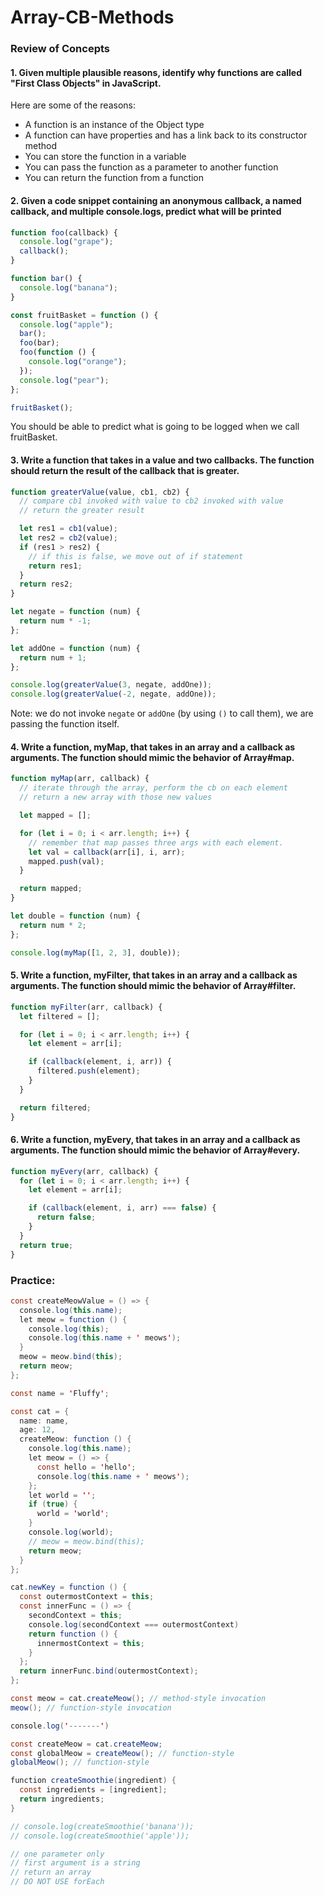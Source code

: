 # Array-CB-Methods

### Review of Concepts

#### 1. Given multiple plausible reasons, identify why functions are called "First Class Objects" in JavaScript.

Here are some of the reasons:

- A function is an instance of the Object type
- A function can have properties and has a link back to its constructor method
- You can store the function in a variable
- You can pass the function as a parameter to another function
- You can return the function from a function

#### 2. Given a code snippet containing an anonymous callback, a named callback, and multiple console.logs, predict what will be printed

```javascript
function foo(callback) {
  console.log("grape");
  callback();
}

function bar() {
  console.log("banana");
}

const fruitBasket = function () {
  console.log("apple");
  bar();
  foo(bar);
  foo(function () {
    console.log("orange");
  });
  console.log("pear");
};

fruitBasket();
```

You should be able to predict what is going to be logged when we call fruitBasket.

#### 3. Write a function that takes in a value and two callbacks. The function should return the result of the callback that is greater.

```javascript
function greaterValue(value, cb1, cb2) {
  // compare cb1 invoked with value to cb2 invoked with value
  // return the greater result

  let res1 = cb1(value);
  let res2 = cb2(value);
  if (res1 > res2) {
    // if this is false, we move out of if statement
    return res1;
  }
  return res2;
}

let negate = function (num) {
  return num * -1;
};

let addOne = function (num) {
  return num + 1;
};

console.log(greaterValue(3, negate, addOne));
console.log(greaterValue(-2, negate, addOne));
```

Note: we do not invoke `negate` or `addOne` \(by using `()` to call them\), we are passing the function itself.

#### 4. Write a function, myMap, that takes in an array and a callback as arguments. The function should mimic the behavior of Array\#map.

```javascript
function myMap(arr, callback) {
  // iterate through the array, perform the cb on each element
  // return a new array with those new values

  let mapped = [];

  for (let i = 0; i < arr.length; i++) {
    // remember that map passes three args with each element.
    let val = callback(arr[i], i, arr);
    mapped.push(val);
  }

  return mapped;
}

let double = function (num) {
  return num * 2;
};

console.log(myMap([1, 2, 3], double));
```

#### 5. Write a function, myFilter, that takes in an array and a callback as arguments. The function should mimic the behavior of Array\#filter.

```javascript
function myFilter(arr, callback) {
  let filtered = [];

  for (let i = 0; i < arr.length; i++) {
    let element = arr[i];

    if (callback(element, i, arr)) {
      filtered.push(element);
    }
  }

  return filtered;
}
```

#### 6. Write a function, myEvery, that takes in an array and a callback as arguments. The function should mimic the behavior of Array\#every.

```javascript
function myEvery(arr, callback) {
  for (let i = 0; i < arr.length; i++) {
    let element = arr[i];

    if (callback(element, i, arr) === false) {
      return false;
    }
  }
  return true;
}
```

### Practice:

```java
const createMeowValue = () => {
  console.log(this.name);
  let meow = function () {
    console.log(this);
    console.log(this.name + ' meows');
  }
  meow = meow.bind(this);
  return meow;
};

const name = 'Fluffy';

const cat = {
  name: name,
  age: 12,
  createMeow: function () {
    console.log(this.name);
    let meow = () => {
      const hello = 'hello';
      console.log(this.name + ' meows');
    };
    let world = '';
    if (true) {
      world = 'world';
    }
    console.log(world);
    // meow = meow.bind(this);
    return meow;
  }
};

cat.newKey = function () {
  const outermostContext = this;
  const innerFunc = () => {
    secondContext = this;
    console.log(secondContext === outermostContext)
    return function () {
      innermostContext = this;
    }
  };
  return innerFunc.bind(outermostContext);
};

const meow = cat.createMeow(); // method-style invocation
meow(); // function-style invocation

console.log('-------')

const createMeow = cat.createMeow;
const globalMeow = createMeow(); // function-style
globalMeow(); // function-style

function createSmoothie(ingredient) {
  const ingredients = [ingredient];
  return ingredients;
}

// console.log(createSmoothie('banana'));
// console.log(createSmoothie('apple'));

// one parameter only
// first argument is a string
// return an array
// DO NOT USE forEach
```
